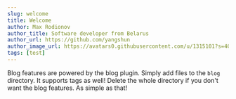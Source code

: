 ```yaml
---
slug: welcome
title: Welcome
author: Max Rodionov
author_title: Software developer from Belarus
author_url: https://github.com/yangshun
author_image_url: https://avatars0.githubusercontent.com/u/1315101?s=400&v=4
tags: [test]
---
```


Blog features are powered by the blog plugin. Simply add files to the `blog` directory. It supports tags as well!
Delete the whole directory if you don't want the blog features. As simple as that!
